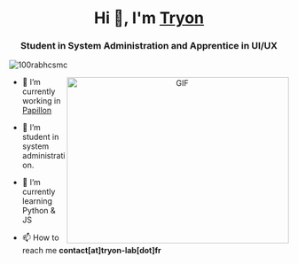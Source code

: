 <h1 align="center">Hi 👋, I'm <a href="https://tryon-lab.fr" target="blank">
Tryon</a></h1>
<h3 align="center">Student in System Administration and Apprentice in UI/UX</h3>

<p align="left"> <img src="https://komarev.com/ghpvc/?username=tryon-dev&label=Profile%20views&color=0e75b6&style=flat" alt="100rabhcsmc" /> </p>

<a target="_blank" align="center">
  <img align="right" top="500" height="300" width="400" alt="GIF" src="https://cdn.tryon-lab.fr/github/banner.png">
</a>

- 🔭 I’m currently working in <a href="https://getpapillon.xyz" target="blank">Papillon</a>

- 🤝 I’m student in system administration.

- 🌱 I’m currently learning Python & JS

- 📫 How to reach me **contact[at]tryon-lab[dot]fr**
<br/>

